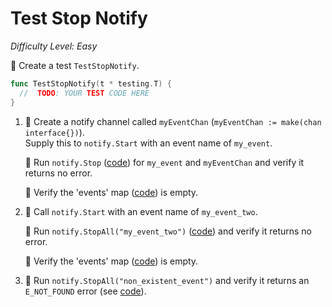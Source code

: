 # Test Stop Notify 

*Difficulty Level: Easy*

:star2: Create a test `TestStopNotify`.

```go
func TestStopNotify(t * testing.T) {
  //  TODO: YOUR TEST CODE HERE 
}
```

1. :star2: Create a notify channel called `myEventChan` (`myEventChan := make(chan interface{})`).  
   Supply this to `notify.Start` with an event name of `my_event`.

   :star2: Run `notify.Stop` ([code](https://github.com/bitly/go-notify/blob/master/notify.go#L58-L77)) for `my_event` and `myEventChan` 
   and verify it returns no error.

   :star2: Verify the 'events' map ([code](https://github.com/bitly/go-notify/blob/master/notify.go#L44)) is empty.

1. :star2: Call `notify.Start` with an event name of `my_event_two`.

   :star2: Run `notify.StopAll("my_event_two")` ([code](https://github.com/bitly/go-notify/blob/master/notify.go#L80-L94)) and verify it returns no error. 

   :star2: Verify the 'events' map ([code](https://github.com/bitly/go-notify/blob/master/notify.go#L44)) is empty.

1. :star2: Run `notify.StopAll("non_existent_event")` and verify it returns an `E_NOT_FOUND` error (see [code](https://github.com/bitly/go-notify/blob/master/notify.go#L86)).

